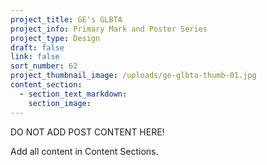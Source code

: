 ```yaml
---
project_title: GE's GLBTA
project_info: Primary Mark and Poster Series
project_type: Design
draft: false
link: false
sort_number: 62
project_thumbnail_image: /uploads/ge-glbta-thumb-01.jpg
content_section:
  - section_text_markdown:
    section_image:
---
```

DO NOT ADD POST CONTENT HERE!

Add all content in Content Sections.